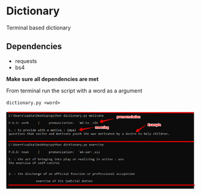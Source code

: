 # Dictionary
Terminal based dictionary


## Dependencies
- requests
- bs4

**Make sure all dependencies are met**

From terminal run the script with a word as a argument

`dictionary.py <word>`


![](ss.png)
